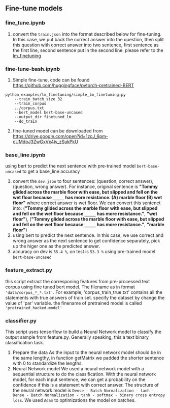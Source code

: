 ## Fine-tune models
### fine\_tune.ipynb
1. convert the `train.json` into the format described below for fine-tuning. In this case, we put back the correct answer into the question, then split this question with correct answer into two sentence, first sentence as the first line, second sentence put in the second line. please refer to the [lm_finetuning](https://github.com/huggingface/pytorch-pretrained-BERT/tree/master/examples/lm_finetuning)

### fine-tune-bash.ipynb
1. Simple fine-tune, code can be found https://github.com/huggingface/pytorch-pretrained-BERT
```
python examples/lm_finetuning/simple_lm_finetuning.py 
    --train_batch_size 32 
    --train_corpus 
    ../corpus.txt 
    --bert_model bert-base-uncased 
    --output_dir finetuned_lm 
    --do_train 
```
2. fine-tuned model can be downloaded from https://drive.google.com/open?id=1zcJ_6pm-cUMdoJ3ZwGxVx4iv_zSukPkU

### base_line.ipynb
using bert to predict the next sentence with pre-trained model `bert-base-uncased` to get a base_line accuracy
1. convert the `dev.json` to four sentences: (question, correct answer), (question, wrong answer). 
For instance, original sentence is **"Tommy glided across the marble floor with ease, but slipped and fell on the wet floor because `_____` has more resistance. (A) marble floor (B) wet floor"** where correct answer is wet floor. We can convert this sentenct into: (**"Tommy glided across the marble floor with ease, but slipped and fell on the wet floor because `_____` has more resistance."**, **"wet floor"**), (**"Tommy glided across the marble floor with ease, but slipped and fell on the wet floor because `_____` has more resistance."**, **"marble floor"**)
2. using bert to predict the next sentence. In this case, we use correct and wrong answer as the next sentence to get confidence separately, pick up the higer one as the predicted answer.
3. accuracy on dev is `55.4 %`, on test is `53.3 %` using pre-trained model `bert-base-uncased`

### feature_extract.py
this script extract the corresponing features from pre-processed text corpus using fine tuned bert model. The filename as in format `'data/corpus_*_*.txt'`. For example, 'corpus_train_true.txt' contains all the statements with true answers of train set. specify the dataset by change the value of 'par' variable.  the finename of pretrained model is called `'pretrained_hacked.model'`

### classifier.py
This script uses tensorflow to build a Neural Network model to classify the output sample from feature.py. Generally speaking, this a text binary classification task.
1. Prepare the data
As the input to the neural network model should be in the same lengthy, in function getMatrix we padded the shorter sentence with 0 to standardize the lengths.
2. Neural Network model
We used a neural network model with a sequential structure to do the classification. With the neural network model, for each input sentence, we can get a probability on the confidence if this is a statement with correct answer. The structure of the neural network model is `Dense - Batch Normalization - tanh - Dense - Batch Normalization - tanh - softmax - binary cross entropy loss`. We used `Adam` to optimizations the model on batches.
